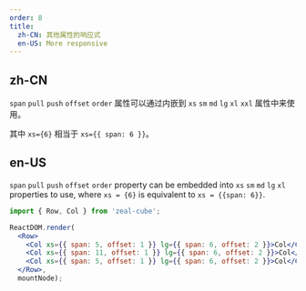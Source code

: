 ```yaml
---
order: 8
title:
  zh-CN: 其他属性的响应式
  en-US: More responsive
---
```


## zh-CN

`span` `pull` `push` `offset` `order` 属性可以通过内嵌到 `xs` `sm` `md` `lg` `xl` `xxl` 属性中来使用。

其中 `xs={6}` 相当于 `xs={{ span: 6 }}`。

## en-US

`span` `pull` `push` `offset` `order` property can be embedded into `xs` `sm` `md` `lg` `xl` properties to use,
where `xs = {6}` is equivalent to `xs = {{span: 6}}`.

````jsx
import { Row, Col } from 'zeal-cube';

ReactDOM.render(
  <Row>
    <Col xs={{ span: 5, offset: 1 }} lg={{ span: 6, offset: 2 }}>Col</Col>
    <Col xs={{ span: 11, offset: 1 }} lg={{ span: 6, offset: 2 }}>Col</Col>
    <Col xs={{ span: 5, offset: 1 }} lg={{ span: 6, offset: 2 }}>Col</Col>
  </Row>,
  mountNode);
````
